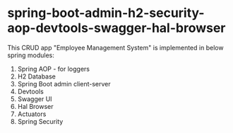 # spring-boot-admin-h2-security-aop-devtools-swagger-hal-browser


This CRUD app "Employee Management System" is implemented in below spring modules:

1. Spring AOP - for loggers
2. H2 Database
3. Spring Boot admin client-server
4. Devtools
5. Swagger UI
6. Hal Browser
7. Actuators 
8. Spring Security
